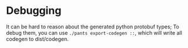 # Debugging

It can be hard to reason about the generated python protobuf types; To debug
them, you can use `./pants export-codegen ::`, which will write all codegen to
dist/codegen.
